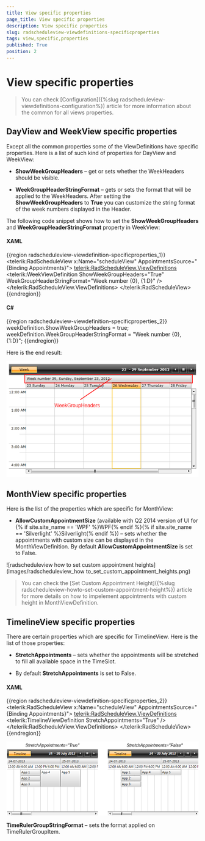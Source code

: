 ```yaml
---
title: View specific properties
page_title: View specific properties
description: View specific properties
slug: radscheduleview-viewdefinitions-specificproperties
tags: view,specific,properties
published: True
position: 2
---
```


# View specific properties

>You can check [Configuration]({%slug radscheduleview-viewdefinitions-configuration%}) article for more information about the common for all views properties.        

## DayView and WeekView specific properties

Except all the common properties some of the ViewDefinitions have specific properties. Here is a list of such kind of properties for DayView and WeekView:        

* __ShowWeekGroupHeaders__ – get or sets whether the WeekHeaders should be visible.

* __WeekGroupHeaderStringFormat__ – gets or sets the format that will be applied to the WeekHeaders. After setting the __ShowWeekGroupHeaders__ to __True__ you can customize the string format of the week numbers displayed in the Header.        

The following code snippet shows how to set the __ShowWeekGroupHeaders__ and __WeekGroupHeaderStringFormat__ property in WeekView:        

#### __XAML__
{{region radscheduleview-viewdefinition-specificproperties_1}}
	<telerik:RadScheduleView x:Name="scheduleView" AppointmentsSource="{Binding Appointments}">
		<telerik:RadScheduleView.ViewDefinitions>
			<telerik:WeekViewDefinition ShowWeekGroupHeaders="True" WeekGroupHeaderStringFormat="Week number {0}, {1:D}" />
		</telerik:RadScheduleView.ViewDefinitions>
	</telerik:RadScheduleView>
{{endregion}}

#### __C#__
{{region radscheduleview-viewdefinition-specificproperties_2}}
	weekDefinition.ShowWeekGroupHeaders = true;
	weekDefinition.WeekGroupHeaderStringFormat = "Week number {0}, {1:D}";
{{endregion}}

Here is the end result:

![scheduleview features specific properties 1](images/scheduleview_features_specific_properties_1.png)

## MonthView specific properties

Here is the list of the properties which are specific for MonthView:

* __AllowCustomAppointmentSize__ (available with Q2 2014 version of UI for {% if site.site_name == 'WPF' %}WPF{% endif %}{% if site.site_name == 'Silverlight' %}Silverlight{% endif %}) – sets whether the appointments with custom size can be displayed in the MonthViewDefinition. By default __AllowCustomAppointmentSize__ is set to False.

![radscheduleview how to set custom appointment heights](images/radscheduleview_how to_set_custom_appointment_heights.png)

>You can check the [Set Custom Appointment Height]({%slug radscheduleview-howto-set-custom-appointment-height%}) article for more details on how to impelement appointments with custom height in MonthViewDefinition.

## TimelineView specific properties

There are certain properties which are specific for TimelineView. Here is the list of those properties:

* __StretchAppointments__ – sets whether the appointments will be stretched to fill all available space in the TimeSlot. 

* By default __StretchAppointments__ is set to False.

#### __XAML__

{{region radscheduleview-viewdefinition-specificproperties_2}}
	<telerik:RadScheduleView x:Name="scheduleView" AppointmentsSource="{Binding Appointments}">
		<telerik:RadScheduleView.ViewDefinitions>
			<telerik:TimelineViewDefinition StretchAppointments="True" />
		</telerik:RadScheduleView.ViewDefinitions>
	</telerik:RadScheduleView>
{{endregion}}

![scheduleview features specific properties 2](images/scheduleview_features_specific_properties_2.png)

__TimeRulerGroupStringFormat__ – sets the format applied on TimeRulerGroupItem.
